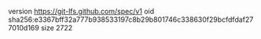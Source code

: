 version https://git-lfs.github.com/spec/v1
oid sha256:e3367bff32a777b938533197c8b29b801746c338630f29bcfdfdaf277010d169
size 2722
